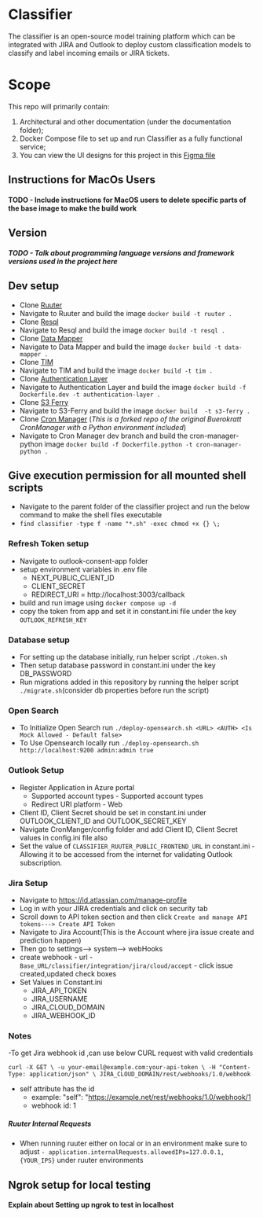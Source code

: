 # Classifier
The classifier is an open-source model training platform which can be integrated with JIRA and Outlook to deploy custom classification models to classify and label incoming emails or JIRA tickets.

# Scope

This repo will primarily contain:

1. Architectural and other documentation (under the documentation folder);
2. Docker Compose file to set up and run Classifier as a fully functional service;
3. You can view the UI designs for this project in this [Figma file](https://www.figma.com/design/VWoZu2s7auo7YTw49RqNtV/Estonian-Classifier-English-Version?node-id=712-1695&t=cx6ZZVuEkfWqlbZB-1)


## Instructions for MacOs Users
#### TODO - Include instructions for MacOS users to delete specific parts of the base image to make the build work

## Version 
##### TODO - Talk about programming language versions and framework versions used in the project here

## Dev setup

- Clone [Ruuter](https://github.com/buerokratt/Ruuter)
- Navigate to Ruuter and build the image `docker build -t ruuter .`
- Clone [Resql](https://github.com/buerokratt/Resql)
- Navigate to Resql and build the image `docker build -t resql .`
- Clone [Data Mapper](https://github.com/buerokratt/DataMapper)
- Navigate to Data Mapper and build the image `docker build -t data-mapper .`
- Clone [TIM](https://github.com/buerokratt/TIM)
- Navigate to TIM and build the image `docker build -t tim .`
- Clone [Authentication Layer](https://github.com/buerokratt/Authentication-layer)
- Navigate to Authentication Layer and build the image  `docker build -f Dockerfile.dev -t authentication-layer .`
- Clone [S3 Ferry](https://github.com/buerokratt/S3-Ferry)
- Navigate to S3-Ferry and build the image `docker build  -t s3-ferry .`
- Clone [Cron Manager](https://github.com/rootcodelabs/CronManager) (<i>This is a forked repo of the original Buerokratt CronManager with a Python environment included</i>)
- Navigate to Cron Manager dev branch and build the cron-manager-python image `docker build -f Dockerfile.python -t cron-manager-python .`

## Give execution permission for all mounted shell scripts
- Navigate to the parent folder of the classifier project and run the below command to make the shell files executable
- `find classifier -type f -name "*.sh" -exec chmod +x {} \;`

### Refresh Token setup

- Navigate to outlook-consent-app folder
- setup environment variables in .env file
    - NEXT_PUBLIC_CLIENT_ID
    - CLIENT_SECRET
    - REDIRECT_URI = http://localhost:3003/callback
- build and run image using `docker compose up -d`  
- copy the token from app and set it in constant.ini file under the key `OUTLOOK_REFRESH_KEY`

### Database setup

- For setting up the database initially, run helper script `./token.sh`
- Then setup database password in constant.ini under the key DB_PASSWORD
- Run migrations added in this repository by running the helper script `./migrate.sh`(consider db properties before run the script)

### Open Search

- To Initialize Open Search run `./deploy-opensearch.sh <URL> <AUTH> <Is Mock Allowed - Default false>`
- To Use Opensearch locally run `./deploy-opensearch.sh http://localhost:9200 admin:admin true`

### Outlook Setup
- Register Application in Azure portal
  -  Supported account types - Supported account types
  - Redirect URI platform - Web
- Client ID, Client Secret should be set in constant.ini under OUTLOOK_CLIENT_ID and OUTLOOK_SECRET_KEY
- Navigate CronManger/config folder and add Client ID, Client Secret values in config.ini file also 
- Set the value of `CLASSIFIER_RUUTER_PUBLIC_FRONTEND_URL` in constant.ini - Allowing it to be accessed from the internet for validating Outlook subscription.

### Jira Setup

- Navigate to https://id.atlassian.com/manage-profile
- Log in with your JIRA credentials and click on security tab
- Scroll down to API token section and then click `Create and manage API tokens---> Create API Token`
- Navigate to Jira Account(This is the Account where jira issue create and prediction happen)
- Then go to settings--> system--> webHooks
- create webhook
      - url - `Base_URL/classifier/integration/jira/cloud/accept`
      - click issue created,updated check boxes
- Set Values in Constant.ini
     - JIRA_API_TOKEN
     - JIRA_USERNAME
     - JIRA_CLOUD_DOMAIN
     - JIRA_WEBHOOK_ID


### Notes

-To get Jira webhook id ,can use below CURL request with valid credentials

`curl -X GET \
-u your-email@example.com:your-api-token \
-H "Content-Type: application/json" \
JIRA_CLOUD_DOMAIN/rest/webhooks/1.0/webhook`
- self attribute has the id
     - example: "self": "https://example.net/rest/webhooks/1.0/webhook/1
    - webhook id: 1

##### Ruuter Internal Requests

- When running ruuter either on local or in an environment make sure to adjust `- application.internalRequests.allowedIPs=127.0.0.1,{YOUR_IPS}` under ruuter environments

## Ngrok setup for local testing
#### Explain about Setting up ngrok to test in localhost
